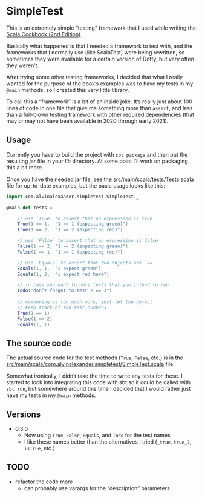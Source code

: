 # SimpleTest

This is an extremely simple “testing” framework that I used while writing
the [Scala Cookbook (2nd Edition)](https://amzn.to/3du1pMR).

Basically what happened is that I needed a framework to test with,
and the frameworks that I normally use (like ScalaTest) were being 
rewritten, so sometimes they were available for a certain version 
of Dotty, but very often they weren’t.

After trying some other testing frameworks, I decided that what I really
wanted for the purpose of the book’s examples was to have my tests in my
`@main` methods, so I created this very little library.

To call this a “framework” is a bit of an inside joke. It’s really just
about 100 lines of code in one file that give me something more than `assert`,
and less than a full-blown testing framework with other required dependencies
(that may or may not have been available in 2020 through early 2021).



## Usage

Currently you have to build the project with `sbt package` and
then put the resulting jar file in your _lib_ directory. At some
point I’ll work on packaging this a bit more.

Once you have the needed jar file, see the 
[src/main/scala/tests/Tests.scala](Tests.scala) file for
up-to-date examples, but the basic usage looks like this:

```scala
import com.alvinalexander.simpletest.SimpleTest._

@main def tests =

    // use `True` to assert that an expression is true
    True(1 == 1,  "1 == 1 (expecting green)")
    True(1 == 2,  "1 == 2 (expecting red)")

    // use `False` to assert that an expression is false
    False(1 == 2, "1 == 2 (expecting green)")
    False(1 == 1, "1 == 1 (expecting red)")

    // use `Equals` to assert that two objects are `==`
    Equals(1, 1,  "i expect green")
    Equals(1, 2,  "i expect red here")

    // in case you want to note tests that you intend to run
    Todo("don’t forget to test 2 == 3")
    
    // numbering is too much work, just let the object 
    // keep track of the test numbers
    True(1 == 1)
    False(1 == 2)
    Equals(1, 1)
```


## The source code

The actual source code for the test methods (`True`, `False`, etc.)
is in the
[src/main/scala/com.alvinalexander.simpletest/SimpleTest.scala](SimpleTest.scala)
file.

Somewhat ironically, I didn’t take the time to write any tests
for these. I started to look into integrating this code with sbt so
it could be called with `sbt run`, but somewhere around this time
I decided that I would rather just have my tests in my `@main`
methods.



## Versions

- 0.3.0
    - Now using `True`, `False`, `Equals`, and `Todo` for the test names
    - I like these names better than the alternatives I tried (`_true`,
      `true_?`, `isTrue`, etc.)


## TODO

- refactor the code more
    - can probably use varargs for the “description” parameters




